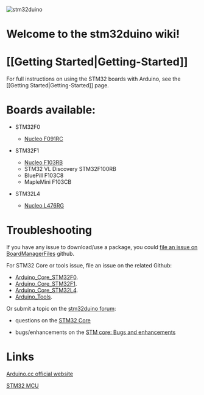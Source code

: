 ![stm32duino](https://avatars2.githubusercontent.com/u/12180191?v=3&s=200) 
# Welcome to the **stm32duino** wiki!

# [[Getting Started|Getting-Started]]
For full instructions on using the STM32 boards with Arduino, see the [[Getting Started|Getting-Started]] page.

# Boards available:

  * STM32F0
    * [Nucleo F091RC](http://www.st.com/en/evaluation-tools/nucleo-f091rc.html)

  * STM32F1
    * [Nucleo F103RB](http://www.st.com/en/evaluation-tools/nucleo-f103rb.html)
    * STM32 VL Discovery STM32F100RB
    * BluePill F103C8
    * MapleMini F103CB

  * STM32L4
    * [Nucleo L476RG](http://www.st.com/en/evaluation-tools/nucleo-l476rg.html)

# Troubleshooting

If you have any issue to download/use a package, you could [file an issue on BoardManagerFiles](https://github.com/stm32duino/BoardManagerFiles/issues/new) github.

For STM32 Core or tools issue, file an issue on the related Github:
 * [Arduino_Core_STM32F0](https://github.com/stm32duino/Arduino_Core_STM32F0/issues/new).
 * [Arduino_Core_STM32F1](https://github.com/stm32duino/Arduino_Core_STM32F1/issues/new).
 * [Arduino_Core_STM32L4](https://github.com/stm32duino/Arduino_Core_STM32L4/issues/new).
 * [Arduino_Tools](https://github.com/stm32duino/Arduino_Tools/issues/new).

Or submit a topic on the [stm32duino forum](http://stm32duino.com):

 * questions on the [STM32 Core](http://stm32duino.com/viewforum.php?f=48)

 * bugs/enhancements on the [STM core: Bugs and enhancements](http://stm32duino.com/viewforum.php?f=49)

# Links
[Arduino.cc official website](https://www.arduino.cc/)

[STM32 MCU](http://www.st.com/en/microcontrollers/stm32-32-bit-arm-cortex-mcus.html)